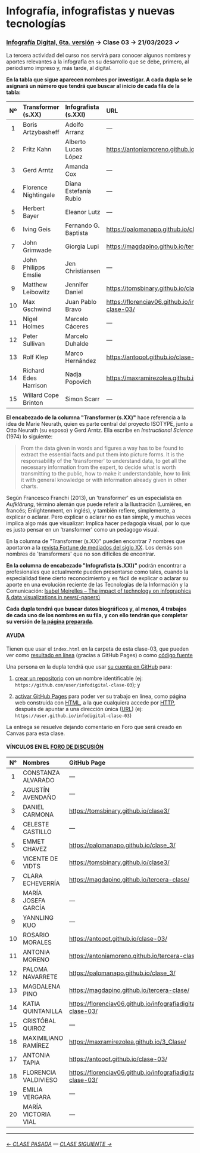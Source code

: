 # Infografía, infografistas y nuevas tecnologías

### [Infografía Digital, 6ta. versión](https://github.com/jorgelcortes/dno075-2023-1#readme) → Clase 03 → 21/03/2023 ✓

La tercera actividad del curso nos servirá para conocer algunos nombres y aportes relevantes a la infografía en su desarrollo que se debe, primero, al periodismo impreso y, más tarde, al digital.

**En la tabla que sigue aparecen nombres por investigar. A cada dupla se le asignará un número que tendrá que buscar al inicio de cada fila de la tabla:**

|	Nº	|	Transformer (s.XX)	|	Infografista (s.XXI)	| URL |
|:----:|:---------------|:---------------|:---------------|
|	1	|	Boris Artzybasheff	|	Adolfo Arranz	| — | 
|	2	|	Fritz Kahn	|	Alberto Lucas López	| https://antoniamoreno.github.io/tercera-clase/ |
|	3	|	Gerd Arntz	|	Amanda Cox	| — |
|	4	|	Florence Nightingale	|	Diana Estefanía Rubio	| — |
|	5	|	Herbert Bayer	|	Eleanor Lutz	| — |
|	6	|	Iving Geis	|	Fernando G. Baptista	| https://palomanapo.github.io/clase_3/ |
|	7	|	John Grimwade	|	Giorgia Lupi	| https://magdapino.github.io/tercera-clase/ |
|	8	|	John Philipps Emslie	|	Jen Christiansen	| — |
|	9	|	Matthew Leibowitz	|	Jennifer Daniel	| https://tomsbinary.github.io/clase3/ |
|	10	|	Max Gschwind	|	Juan Pablo Bravo	| https://florenciav06.github.io/infografiadigital-clase-03/ |
|	11	|	Nigel Holmes	|	Marcelo Cáceres	| — |
|	12	|	Peter Sullivan	|	Marcelo Duhalde	| — |
|	13	|	Rolf Klep	|	Marco Hernández	| https://antooot.github.io/clase-03/ |
|	14	|	Richard Edes Harrison	|	Nadja Popovich	| https://maxramirezolea.github.io/3_Clase/ |
|	15	|	Willard Cope Brinton	|	Simon Scarr	| — |

**El encabezado de la columna "Transformer (s.XX)"** hace referencia a la idea de Marie Neurath, quien es parte central del proyecto ISOTYPE, junto a Otto Neurath (su esposo) y Gerd Arntz. Ella escribe en *Instructional Science* (1974) lo siguiente:

> From the data given in words and figures a way has to be found to extract the essential facts and put them into picture forms. It is the responsability of the 'transformer' to understand data, to get all the necessary information from the expert, to decide what is worth transmitting to the public, how to make it understandable, how to link it with general knowledge or with information already given in other charts.

Según Francesco Franchi (2013), un 'transformer' es un especialista en *Aufklärung*, término alemán que puede referir a la Ilustración (Lumières, en francés; Enlightenment, en inglés), y también refiere, simplemente, a explicar o aclarar. Pero explicar o aclarar no es tan simple, y muchas veces implica algo más que visualizar: Implica hacer pedagogía visual, por lo que es justo pensar en un 'transformer' como un pedagogo visual.

En la columna de "Transformer (s.XX)" pueden encontrar 7 nombres que aportaron a la [revista Fortune de mediados del siglo XX](https://www.fulltable.com/vts/f/fortune/menub.htm). Los demás son nombres de 'transformers' que no son difíciles de encontrar.

**En la columna de encabezado "Infografista (s.XXI)"** podrán encontrar a profesionales que actualmente pueden presentarse como tales, cuando la especialidad tiene cierto reconocimiento y es fácil de explicar o aclarar su aporte en una evolución reciente de las Tecnologías de la Información y la Comunicación: [Isabel Meirelles – The impact of technology on infographics & data visualizations in news(-papers)
](https://www.youtube.com/watch?v=Nb0HfCj1C7Q)

**Cada dupla tendrá que buscar datos biográficos y, al menos, 4 trabajos de cada uno de los nombres en su fila, y con ello tendrán que completar su versión de [la página preparada](https://profesorfaco.github.io/dno075-2023-1/clase-03/)**.

#### AYUDA

Tienen que usar el `index.html` en la carpeta de esta clase-03, que pueden ver como [resultado en línea](https://profesorfaco.github.io/dno075-2023-1/clase-03/) (gracias a GitHub Pages) o como [código fuente](https://github.com/jorgelcortes/dno075-2023-1/blob/main/clase-03/index.html)

Una persona en la dupla tendrá que usar [su cuenta en GitHub](https://github.com/) para:

1. [crear un repositorio](https://docs.github.com/es/get-started/quickstart/create-a-repo) con un nombre identificable (ej: `https://github.com/user/infodigital-clase-03`); y

2. [activar GitHub Pages](https://docs.github.com/es/pages/getting-started-with-github-pages/configuring-a-publishing-source-for-your-github-pages-site) para poder ver su trabajo en línea, como página web construida con [HTML](https://developer.mozilla.org/es/docs/Learn/HTML/Introduction_to_HTML/Getting_started), a la que cualquiera accede por [HTTP](https://es.wikipedia.org/wiki/Protocolo_de_transferencia_de_hipertexto), después de apuntar a una dirección única ([URL](https://es.wikipedia.org/wiki/Localizador_de_recursos_uniforme)) (ej: `https://user.github.io/infodigital-clase-03`)

La entrega se resuelve dejando comentario en Foro que será creado en Canvas para esta clase.

#### VÍNCULOS EN EL [FORO DE DISCUSIÓN](https://cursos.canvas.uc.cl/courses/56995/discussion_topics/578657)

|	N°	|	Nombres	|	GitHub Page	|
|:------:|:------------------------|:------------------|
|	1	|	CONSTANZA	ALVARADO |	—	|
|	2	|	AGUSTÍN	AVENDAÑO | —	 |
|	3	|	DANIEL	CARMONA	|	https://tomsbinary.github.io/clase3/	|
|	4	|	CELESTE	CASTILLO	|	—	|
|	5	|	EMMET	CHAVEZ	|	https://palomanapo.github.io/clase_3/	|
|	6	|	VICENTE	DE VIDTS	|	https://tomsbinary.github.io/clase3/ |
|	7	|	CLARA	ECHEVERRÍA	|	https://magdapino.github.io/tercera-clase/	|
|	8	|	MARÍA JOSEFA 	GARCÍA	|	—	|
|	9	|	YANNLING 	KUO	|	—	|
|	10	|	ROSARIO	MORALES	|	https://antooot.github.io/clase-03/	|
|	11	|	ANTONIA	MORENO	|	https://antoniamoreno.github.io/tercera-clase/ |
|	12	|	PALOMA	 NAVARRETE	|	https://palomanapo.github.io/clase_3/ |
|	13	|	MAGDALENA	PINO	|	https://magdapino.github.io/tercera-clase/ |
|	14	|	KATIA	QUINTANILLA	|	https://florenciav06.github.io/infografiadigital-clase-03/	|
|	15	|	CRISTÓBAL	QUIROZ	|	—	|
|	16	|	MAXIMILIANO	RAMÍREZ	| https://maxramirezolea.github.io/3_Clase/ |
|	17	|	ANTONIA	TAPIA	|	https://antooot.github.io/clase-03/	|
|	18	|	FLORENCIA	VALDIVIESO	|	https://florenciav06.github.io/infografiadigital-clase-03/	|
|	19	|	EMILIA VERGARA	|	— |
|	20	|	MARÍA VICTORIA	VIAL	|	—	|

- - - - - - - 

###### [← CLASE PASADA](https://github.com/jorgelcortes/dno075-2023-1/tree/main/clase-02) — [CLASE SIGUIENTE →](https://github.com/jorgelcortes/dno075-2023-1/tree/main/clase-04) 
